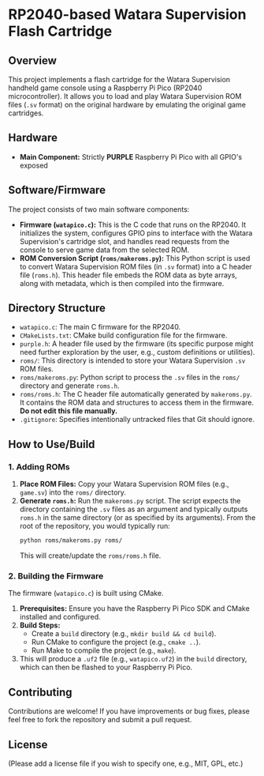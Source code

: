 # RP2040-based Watara Supervision Flash Cartridge

## Overview

This project implements a flash cartridge for the Watara Supervision handheld game console using a Raspberry Pi Pico (RP2040 microcontroller). It allows you to load and play Watara Supervision ROM files (`.sv` format) on the original hardware by emulating the original game cartridges.

## Hardware

*   **Main Component:** Strictly **PURPLE** Raspberry Pi Pico with all GPIO's exposed

## Software/Firmware

The project consists of two main software components:

*   **Firmware (`watapico.c`):** This is the C code that runs on the RP2040. It initializes the system, configures GPIO pins to interface with the Watara Supervision's cartridge slot, and handles read requests from the console to serve game data from the selected ROM.
*   **ROM Conversion Script (`roms/makeroms.py`):** This Python script is used to convert Watara Supervision ROM files (in `.sv` format) into a C header file (`roms.h`). This header file embeds the ROM data as byte arrays, along with metadata, which is then compiled into the firmware.

## Directory Structure

*   `watapico.c`: The main C firmware for the RP2040.
*   `CMakeLists.txt`: CMake build configuration file for the firmware.
*   `purple.h`: A header file used by the firmware (its specific purpose might need further exploration by the user, e.g., custom definitions or utilities).
*   `roms/`: This directory is intended to store your Watara Supervision `.sv` ROM files.
*   `roms/makeroms.py`: Python script to process the `.sv` files in the `roms/` directory and generate `roms.h`.
*   `roms/roms.h`: The C header file automatically generated by `makeroms.py`. It contains the ROM data and structures to access them in the firmware. **Do not edit this file manually.**
*   `.gitignore`: Specifies intentionally untracked files that Git should ignore.

## How to Use/Build

### 1. Adding ROMs

1.  **Place ROM Files:** Copy your Watara Supervision ROM files (e.g., `game.sv`) into the `roms/` directory.
2.  **Generate `roms.h`:** Run the `makeroms.py` script. The script expects the directory containing the `.sv` files as an argument and typically outputs `roms.h` in the same directory (or as specified by its arguments). From the root of the repository, you would typically run:
    ```bash
    python roms/makeroms.py roms/
    ```
    This will create/update the `roms/roms.h` file.

### 2. Building the Firmware

The firmware (`watapico.c`) is built using CMake.

1.  **Prerequisites:** Ensure you have the Raspberry Pi Pico SDK and CMake installed and configured.
2.  **Build Steps:**
    *   Create a `build` directory (e.g., `mkdir build && cd build`).
    *   Run CMake to configure the project (e.g., `cmake ..`).
    *   Run Make to compile the project (e.g., `make`).
3.  This will produce a `.uf2` file (e.g., `watapico.uf2`) in the `build` directory, which can then be flashed to your Raspberry Pi Pico.

## Contributing

Contributions are welcome! If you have improvements or bug fixes, please feel free to fork the repository and submit a pull request.

## License

(Please add a license file if you wish to specify one, e.g., MIT, GPL, etc.)
